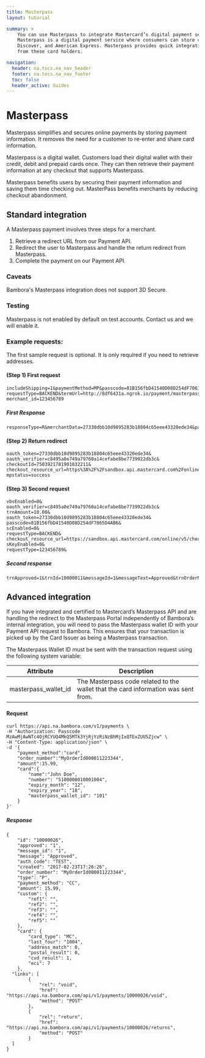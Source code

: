 ```yaml
---
title: Masterpass
layout: tutorial

summary: >
    You can use Masterpass to integrate Mastercard’s digital payment service with Bambora’s payment gateway.
    Masterpass is a digital payment service where consumers can store card information for Visa, Mastercard,
    Discover, and American Express. Masterpass provides quick integration for merchants to accept payments
    from these card holders.

navigation:
  header: na.tocs.na_nav_header
  footer: na.tocs.na_nav_footer
  toc: false
  header_active: Guides
---
```


# Masterpass

Masterpass simplifies and secures online payments by storing payment information.
It removes the need for a customer to re-enter and share card information.

Masterpass is a digital wallet. Customers load their digital wallet with their credit, debit and prepaid cards once. They can then retrieve their payment information at any checkout that supports Masterpass.

Masterpass benefits users by securing their payment information and saving them
time checking out. MasterPass benefits merchants by reducing checkout abandonment.

## Standard integration

A Masterpass payment involves three steps for a merchant.

1. Retrieve a redirect URL from our Payment API.
2. Redirect the user to Masterpass and handle the return redirect from Masterpass.
3. Complete the payment on our Payment API.

### Caveats

Bambora's Masterpass integration does not support 3D Secure.

### Testing

Masterpass is not enabled by default on test accounts. Contact us and we will enable it.

### Example requests:
The first sample request is optional. It is only required if you need to retrieve addresses.

#### (Step 1) First request

```shell
includeShipping=1&paymentMethod=MP&passcode=81B156fbD41540D08D254dF7061D4AB3&
requestType=BACKEND&termUrl=http://8df6431a.ngrok.io/payment/masterpass/callback&
merchant_id=123456789
```

##### First Response

```shell
responseType=R&merchantData=27330dbb10d9895283b18804c65eee43320ede34&pageContents=%3Chtml%3E%3Chead%3E%3C%2Fhead%3E%3Cbody%3E%3Cform%20action%3D%22https%3A%2F%2Fsandbox%2Emasterpass%2Ecom%2FCheckout%2FAuthorize%3Facceptable%5Fcards%3Damex%2Cjcb%2Cmaster%2Cdiscover%2Cvisa%2C%26checkout%5Fidentifier%3Dd492cead841f4ccf9887110d30de8192%26version%3Dv5%26auth%5Flevel%3Dbasic%26oauth%5Ftoken%3D27330dbb10d9895283b18804c65eee43320ede34%22%20method%3D%22post%22%20id%3D%22masterpass%22%20name%3D%22masterpass%22%20%2F%3E%3Cscript%20language%3D%22javascript%22%3Edocument%2Emasterpass%2Esubmit%28%29%3B%3C%2Fscript%3E%3C%2Fbody%3E%3C%2Fhtml%3E
```

#### (Step 2) Return redirect

```shell
oauth_token=27330dbb10d9895283b18804c65eee43320ede34&
oauth_verifier=c8495a0e749a79760a14cefabe8be7739922db3c&
checkoutId=7503921781901832211&
checkout_resource_url=https%3A%2F%2Fsandbox.api.mastercard.com%2Fonline%2Fv5%2Fcheckout%2F7503921781901832211&
mpstatus=success
```

#### (Step 3) Second request

```shell
vbvEnabled=0&
oauth_verifier=c8495a0e749a79760a14cefabe8be7739922db3c&
trnAmount=10.00&
oauth_token=27330dbb10d9895283b18804c65eee43320ede34&
passcode=81B156fbD41540D08D254dF7065D4AB6&
scEnabled=0&
requestType=BACKEND&
checkout_resource_url=https://sandbox.api.mastercard.com/online/v5/checkout/7503921781901832211&
sKeyEnabled=0&
requestType=123456789&
```

##### Second response
```shell
trnApproved=1&trnId=10000011&messageId=1&messageText=Approved&trnOrderNumber=10000011&authCode=TEST&errorType=N&errorFields=&responseType=T&trnAmount=10%2E00&trnDate=8%2F27%2F2017+12%3A43%3A02+AM&avsProcessed=1&avsId=N&avsResult=0&avsAddrMatch=0&avsPostalMatch=0&avsMessage=Street+address+and+Postal%2FZIP+do+not+match%2E&cvdId=5&cardType=MC&trnType=P&paymentMethod=CC&ref1=&ref2=&ref3=&ref4=&ref5=&hashValue=1e48a7346bac9cb6da3dfc4e26d2cd9b2a3e5c6b
```


## Advanced integration

If you have integrated and certified to Mastercard’s Masterpass API and are handling the redirect to the Masterpass Portal independently of Bambora’s internal integration, you will need to pass the Masterpass wallet ID with your Payment API request to Bambora. This ensures that your transaction is picked up by the Card Issuer as being a Masterpass transaction.

The Masterpass Wallet ID must be sent with the transaction request using the following system variable:

| Attribute | Description |
| --- | --- |
| masterpass_wallet_id | The Masterpass code related to the wallet that the card information was sent from. |


#### Request
```shell
curl https://api.na.bambora.com/v1/payments \
-H "Authorization: Passcode MzAwMjAwNTc4OjRCYUQ4MkQ5MTk3YjRjYzRiNzBhMjIxOTExZUU5Zjcw" \
-H "Content-Type: application/json" \
-d '{
    "payment_method":"card",
    "order_number":"MyOrderId000011223344",
    "amount":15.99,
    "card":{
        "name":"John Doe",
		"number": "5100000010001004",
		"expiry_month": "12",
		"expiry_year": "18",
		"masterpass_wallet_id": "101"
    }
}'
```


##### Response
```
{
    "id": "10000026",
    "approved": "1",
    "message_id": "1",
    "message": "Approved",
    "auth_code": "TEST",
    "created": "2017-02-23T17:26:26",
    "order_number": "MyOrderId000011223344",
    "type": "P",
    "payment_method": "CC",
    "amount": 15.99,
    "custom": {
        "ref1": "",
        "ref2": "",
        "ref3": "",
        "ref4": "",
        "ref5": ""
    },
    "card": {
        "card_type": "MC",
        "last_four": "1004",
        "address_match": 0,
        "postal_result": 0,
        "cvd_result": 1,
	    "eci": 7
    },
  "links": [
	    {
		    "rel": "void",
		    "href": "https://api.na.bambora.com/api/v1/payments/10000026/void",
		    "method": "POST"
	    },
	    {
		    "rel": "return",
		    "href": "https://api.na.bambora.com/api/v1/payments/10000026/returns",
		    "method": "POST"
	    }
  ]
}
```
